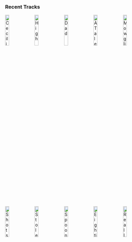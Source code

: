 ### Recent Tracks
[<img src='https://lastfm.freetls.fastly.net/i/u/300x300/ccc3351a95146224154c24414775bc5c.png' width='16%' height='16%' alt='Cecilia And The Satellite'>](https://www.last.fm/music/andrew%2bmcmahon%2bin%2bthe%2bwilderness/_/cecilia%2band%2bthe%2bsatellite)&nbsp;&nbsp;&nbsp;&nbsp;[<img src='https://lastfm.freetls.fastly.net/i/u/300x300/7de67e709caf4781c75b50302c9c850e.png' width='16%' height='16%' alt='High'>](https://www.last.fm/music/young%2brising%2bsons/_/high)&nbsp;&nbsp;&nbsp;&nbsp;[<img src='https://lastfm.freetls.fastly.net/i/u/300x300/2a5f9865c17332e28b117162680b0a57.png' width='16%' height='16%' alt='Dad'>](https://www.last.fm/music/tyler%2bbates/_/dad)&nbsp;&nbsp;&nbsp;&nbsp;[<img src='https://lastfm.freetls.fastly.net/i/u/300x300/c3eee0fbaa9748fec8dded45340f3ff1.png' width='16%' height='16%' alt='A Tale Of Sim Cities - Future Mix'>](https://www.last.fm/music/chris%2btilton/_/a%2btale%2bof%2bsim%2bcities%2b-%2bfuture%2bmix)&nbsp;&nbsp;&nbsp;&nbsp;[<img src='https://lastfm.freetls.fastly.net/i/u/300x300/9b20fad9806a1453ddcf09333898f372.png' width='16%' height='16%' alt='Mowgli Wins the Race'>](https://www.last.fm/music/john%2bdebney/_/mowgli%2bwins%2bthe%2brace)&nbsp;&nbsp;&nbsp;&nbsp;<br>[<img src='https://lastfm.freetls.fastly.net/i/u/300x300/74b0399872646052464309d621075339.png' width='16%' height='16%' alt='Shots'>](https://www.last.fm/music/imagine%2bdragons/_/shots)&nbsp;&nbsp;&nbsp;&nbsp;[<img src='https://lastfm.freetls.fastly.net/i/u/300x300/386267afa0bd4b5f9fc42137973dc61d.png' width='16%' height='16%' alt='Stole The Show'>](https://www.last.fm/music/kygo/_/stole%2bthe%2bshow)&nbsp;&nbsp;&nbsp;&nbsp;[<img src='https://lastfm.freetls.fastly.net/i/u/300x300/c61e7d8865668c8d9a4b28892baba425.png' width='16%' height='16%' alt='Spoonful'>](https://www.last.fm/music/grizfolk/_/spoonful)&nbsp;&nbsp;&nbsp;&nbsp;[<img src='https://lastfm.freetls.fastly.net/i/u/300x300/869d3fe6d0244532d56283b3bd8a939d.png' width='16%' height='16%' alt='Eighties'>](https://www.last.fm/music/hallway%2bswimmers/_/eighties)&nbsp;&nbsp;&nbsp;&nbsp;[<img src='https://lastfm.freetls.fastly.net/i/u/300x300/39581d481ef6c1dac806411c1097d68e.png' width='16%' height='16%' alt='Real Long Time'>](https://www.last.fm/music/white%2breaper/_/real%2blong%2btime)&nbsp;&nbsp;&nbsp;&nbsp;<br>